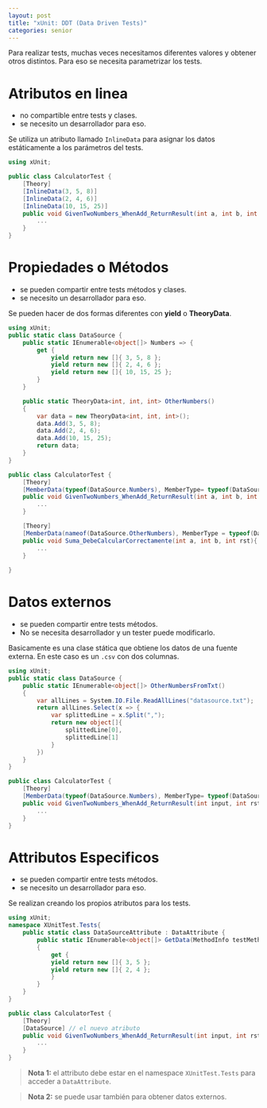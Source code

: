 ```yaml
---
layout: post
title: "xUnit: DDT (Data Driven Tests)"
categories: senior
---
```


Para realizar tests, muchas veces necesitamos diferentes<!--more--> valores y obtener otros distintos. 
Para eso se necesita parametrizar los tests.

# Atributos en linea
- no compartible entre tests y clases.
- se necesito un desarrollador para eso.

Se utiliza un atributo llamado `InlineData` para asignar los datos estáticamente a los parámetros del tests.
```csharp
using xUnit;

public class CalculatorTest {
    [Theory]
    [InlineData(3, 5, 8)]
    [InlineData(2, 4, 6)]
    [InlineData(10, 15, 25)]
    public void GivenTwoNumbers_WhenAdd_ReturnResult(int a, int b, int rst) {
        ...
    }
}
```

# Propiedades o Métodos
- se pueden compartir entre tests métodos y clases.
- se necesito un desarrollador para eso.

Se pueden hacer de dos formas diferentes con **yield** o **TheoryData**.
```csharp
using xUnit;
public static class DataSource {
    public static IEnumerable<object[]> Numbers => {
        get {
            yield return new []{ 3, 5, 8 };
            yield return new []{ 2, 4, 6 };
            yield return new []{ 10, 15, 25 };
        }
    }

    public static TheoryData<int, int, int> OtherNumbers()
    {
        var data = new TheoryData<int, int, int>();
        data.Add(3, 5, 8);
        data.Add(2, 4, 6);
        data.Add(10, 15, 25);
        return data;
    }
}

public class CalculatorTest {
    [Theory]
    [MemberData(typeof(DataSource.Numbers), MemberType= typeof(DataSource))]
    public void GivenTwoNumbers_WhenAdd_ReturnResult(int a, int b, int rst) {
        ...
    }

    [Theory]
    [MemberData(nameof(DataSource.OtherNumbers), MemberType = typeof(DataSource))]
    public void Suma_DebeCalcularCorrectamente(int a, int b, int rst){
        ...
    }
    
}
```

# Datos externos
- se pueden compartir entre tests métodos.
- No se necesita desarrollador y un tester puede modificarlo.

Basicamente es una clase stática que obtiene los datos de una fuente externa. En este caso es un `.csv` con dos columnas.
```csharp
using xUnit;
public static class DataSource {
    public static IEnumerable<object[]> OtherNumbersFromTxt()
    {
        var allLines = System.IO.File.ReadAllLines("datasource.txt");
        return allLines.Select(x => {
            var splittedLine = x.Split(",");
            return new object[]{
                splittedLine[0],
                splittedLine[1]
            }
        })
    }
}

public class CalculatorTest {
    [Theory]
    [MemberData(typeof(DataSource.Numbers), MemberType= typeof(DataSource))]
    public void GivenTwoNumbers_WhenAdd_ReturnResult(int input, int rst) {
        ...
    }
}
```

# Attributos Especificos
- se pueden compartir entre tests métodos.
- se necesito un desarrollador para eso.

Se realizan creando los propios atributos para los tests.
```csharp
using xUnit;
namespace XUnitTest.Tests{
    public static class DataSourceAttribute : DataAttribute {
        public static IEnumerable<object[]> GetData(MethodInfo testMethod)
        {
            get {
            yield return new []{ 3, 5 };
            yield return new []{ 2, 4 };
            }
        }
    }
}

public class CalculatorTest {
    [Theory]
    [DataSource] // el nuevo atributo 
    public void GivenTwoNumbers_WhenAdd_ReturnResult(int input, int rst) {
        ...
    }
}
```

> **Nota 1:** el attributo debe estar en el namespace `XUnitTest.Tests` para acceder a `DataAttribute`.

> **Nota 2:** se puede usar también para obtener datos externos.